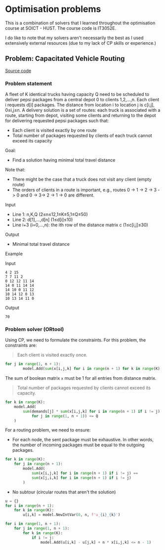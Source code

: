 # Optimisation problems

This is a combination of solvers that I learned throughout the optimisation course at SOICT - HUST. The course code is IT3052E.

I do like to note that my solvers aren't necessarily the best as I used extensively external resources (due to my lack of CP skills or experience.)

## Problem: Capacitated Vehicle Routing

[Source code](capacitated-vehicle-routing.py)

### Problem statement

A fleet of K identical trucks having capacity Q need to be scheduled to deliver pepsi packages from a central depot 0 to clients 1,2,…,n. Each client i requests d[i] packages. The distance from location i to location j is c[i,j], 0≤i,j≤n. A delivery solution is a set of routes: each truck is associated with a route, starting from depot, visiting some clients and returning to the depot for delivering requested pepsi packages such that:

- Each client is visited exactly by one route
- Total number of packages requested by clients of each truck cannot exceed its capacity

Goal:

- Find a solution having minimal total travel distance

Note that:

- There might be the case that a truck does not visit any client (empty route)
- The orders of clients in a route is important, e.g., routes 0 -> 1 -> 2 -> 3 -> 0 and 0 -> 3-> 2 -> 1 -> 0 are different.

Input

- Line 1: n,K,Q (2≤n≤12,1≤K≤5,1≤Q≤50)
- Line 2: d[1],...,d[n] (1≤d[i]≤10)
- Line i+3 (i=0,…,n): the ith row of the distance matrix c (1≤c[i,j]≤30)

Output

- Minimal total travel distance

Example

Input

```text
4 2 15
7 7 11 2
0 12 12 11 14
14 0 11 14 14
14 10 0 11 12
10 14 12 0 13
10 13 14 11 0
```

Output

```text
70
```

### Problem solver (ORtool)

Using CP, we need to formulate the constraints. For this problem, the constraints are:

> Each client is visited exactly once.

```python
for j in range(1, n + 1):
        model.Add(sum(x[i,j,k] for i in range(n + 1) for k in range(K) if i != j) == 1)

```

The sum of boolean matrix `x` must be 1 for all entries from distance matrix.

> Total number of packages requested by clients cannot exceed its capacity.

```python
for k in range(K):
    model.Add(
        sum(demands[j] * sum(x[i,j,k] for i in range(n + 1) if i != j)
            for j in range(1, n + 1)) <= Q
    )
```

For a routing problem, we need to ensure:

- For each node, the sent package must be exhaustive. In other words, the number of incoming packages must be equal to the outgoing packages.

```python
for k in range(K):
    for j in range(n + 1):
        model.Add(
            sum(x[i,j,k] for i in range(n + 1) if i != j) ==
            sum(x[j,i,k] for i in range(n + 1) if i != j)
        )
```

- No subtour (circular routes that aren't the solution)

```python
u = {}
for i in range(n + 1):
    for k in range(K):
        u[i,k] = model.NewIntVar(0, n, f'u_{i}_{k}')

for i in range(1, n + 1):
    for j in range(1, n + 1):
        for k in range(K):
            if i != j:
                model.Add(u[i,k] - u[j,k] + n * x[i,j,k] <= n - 1)
```
